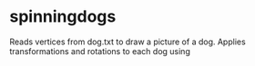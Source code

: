 # spinningdogs

Reads vertices from dog.txt to draw a picture of a dog. Applies transformations and rotations to each dog using
